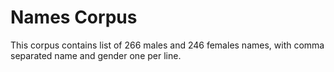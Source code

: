# Names Corpus

This corpus contains list of 266 males and 246 females names, with comma separated name and gender one per line.
